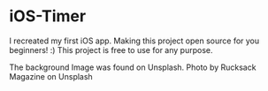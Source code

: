 # iOS-Timer
I recreated my first iOS app. Making this project open source for you beginners! :)
This project is free to use for any purpose.

The background Image was found on Unsplash. 
Photo by Rucksack Magazine on Unsplash

